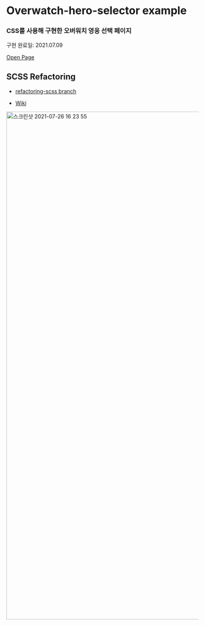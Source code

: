 # Overwatch-hero-selector example

### CSS를 사용해 구현한 오버워치 영웅 선택 페이지

구현 완료일: 2021.07.09

[Open Page](https://plutoin.github.io/overwatch-hero-selector/)

## SCSS Refactoring
- [refactoring-scss branch](https://github.com/plutoin/overwatch-hero-selector/tree/refactoring-scss)

- [Wiki](https://github.com/plutoin/overwatch-hero-selector/wiki)

<img width="1332" alt="스크린샷 2021-07-26 16 23 55" src="https://user-images.githubusercontent.com/66389585/126952094-ef8c3468-8fce-4bea-ac45-784e47a68a58.gif">